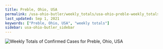 ```yaml
---
title: Preble, Ohio, USA
permalink: /usa-ohio-butler/weekly_totals/usa-ohio-preble-weekly_totals.html
last_updated: Sep 1, 2021
keywords: ["Preble, Ohio, USA", "weekly totals"]
sidebar: usa-ohio-butler_sidebar
---
```


![Weekly Totals of Confirmed Cases for Preble, Ohio, USA](/covid_tracker/images/graphs/usa-ohio-preble-weekly_totals_graph.png)
